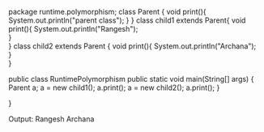 package runtime.polymorphism;
class Parent {
  void print(){
  System.out.println("parent class");
    }
}
class child1 extends Parent{
 void print(){
     System.out.println("Rangesh");    
 }   
}
class child2 extends Parent {
void print(){
    System.out.println("Archana");    
}    
}

public class RuntimePolymorphism
    public static void main(String[] args) {
        Parent a;
        a = new child1();
        a.print();
        a = new child2();
        a.print();
    }
    
}


Output:
Rangesh
Archana
